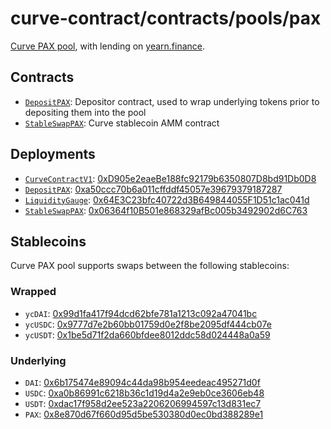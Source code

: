 # curve-contract/contracts/pools/pax

[Curve PAX pool](https://www.curve.fi/pax), with lending on [yearn.finance](https://yearn.finance/).

## Contracts

* [`DepositPAX`](DepositPAX.vy): Depositor contract, used to wrap underlying tokens prior to depositing them into the pool
* [`StableSwapPAX`](StableSwapPAX.vy): Curve stablecoin AMM contract

## Deployments

* [`CurveContractV1`](../../tokens/CurveTokenV1.vy): [0xD905e2eaeBe188fc92179b6350807D8bd91Db0D8](https://etherscan.io/address/0xD905e2eaeBe188fc92179b6350807D8bd91Db0D8)
* [`DepositPAX`](DepositPAX.vy): [0xa50ccc70b6a011cffddf45057e39679379187287](https://etherscan.io/address/0xa50ccc70b6a011cffddf45057e39679379187287)
* [`LiquidityGauge`](../../gauges/LiquidityGauge.vy): [0x64E3C23bfc40722d3B649844055F1D51c1ac041d](https://etherscan.io/address/0x64E3C23bfc40722d3B649844055F1D51c1ac041d)
* [`StableSwapPAX`](StableSwapPAX.vy): [0x06364f10B501e868329afBc005b3492902d6C763](https://etherscan.io/address/0x06364f10B501e868329afBc005b3492902d6C763)

## Stablecoins

Curve PAX pool supports swaps between the following stablecoins:

### Wrapped

* `ycDAI`: [0x99d1fa417f94dcd62bfe781a1213c092a47041bc](https://etherscan.io/address/0x99d1fa417f94dcd62bfe781a1213c092a47041bc)
* `ycUSDC`: [0x9777d7e2b60bb01759d0e2f8be2095df444cb07e](https://etherscan.io/address/0x9777d7e2b60bb01759d0e2f8be2095df444cb07e)
* `ycUSDT`: [0x1be5d71f2da660bfdee8012ddc58d024448a0a59](https://etherscan.io/address/0x1be5d71f2da660bfdee8012ddc58d024448a0a59)

### Underlying

* `DAI`: [0x6b175474e89094c44da98b954eedeac495271d0f](https://etherscan.io/token/0x6b175474e89094c44da98b954eedeac495271d0f)
* `USDC`: [0xa0b86991c6218b36c1d19d4a2e9eb0ce3606eb48](https://etherscan.io/token/0xa0b86991c6218b36c1d19d4a2e9eb0ce3606eb48)
* `USDT`: [0xdac17f958d2ee523a2206206994597c13d831ec7](https://etherscan.io/address/0xdac17f958d2ee523a2206206994597c13d831ec7)
* `PAX`: [0x8e870d67f660d95d5be530380d0ec0bd388289e1](https://etherscan.io/address/0x8e870d67f660d95d5be530380d0ec0bd388289e1)
